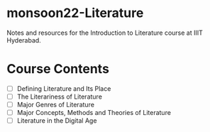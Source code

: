 # monsoon22-Literature
Notes and resources for the Introduction to Literature course at IIIT Hyderabad.

# Course Contents
- [ ] Defining Literature and Its Place
- [ ] The Literariness of Literature
- [ ] Major Genres of Literature
- [ ] Major Concepts, Methods and Theories of Literature
- [ ] Literature in the Digital Age
